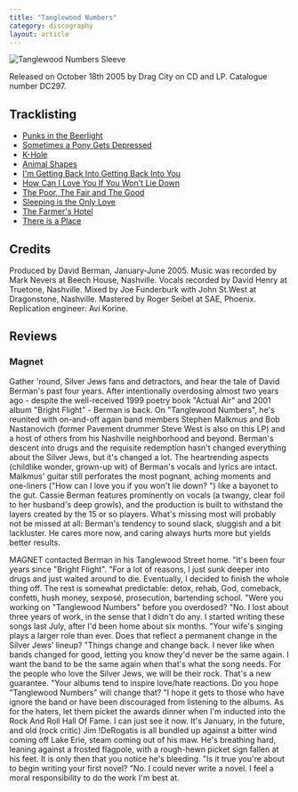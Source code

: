 ```yaml
---
title: "Tanglewood Numbers"
category: discography
layout: article
---
```


![Tanglewood Numbers Sleeve](tanglewood-numbers.png)

Released on October 18th 2005 by Drag City on CD and LP. Catalogue number DC297. 

## Tracklisting

- [Punks in the Beerlight](../songs/punks-in-the-beerlight.html)
- [Sometimes a Pony Gets Depressed](../songs/sometimes-a-pony-gets-depressed.html)
- [K-Hole](../songs/khole.html)
- [Animal Shapes](../songs/animal-shapes.html)
- [I'm Getting Back Into Getting Back Into You](../songs/im-getting-back-into-getting-back-into-you.html)
- [How Can I Love You If You Won't Lie Down](../songs/how-can-i-love-you-if-you-wont-lie-down.html)
- [The Poor, The Fair and The Good](../songs/the-poor-the-fair-and-the-good.html)
- [Sleeping is the Only Love](../songs/sleeping-is-the-only-love.html)
- [The Farmer's Hotel](../songs/the-farmers-hotel.html)
- [There is a Place](../songs/there-is-a-place.html)

## Credits

Produced by David Berman, January-June 2005. Music was recorded by Mark Nevers at Beech House, Nashville. Vocals recorded by David Henry at Truetone, Nashville. Mixed by Joe Funderburk with John St.West at Dragonstone, Nashville. Mastered by Roger Seibel at SAE, Phoenix. Replication engineer: Avi Korine.

## Reviews

### Magnet

Gather 'round, Silver Jews fans and detractors, and hear the tale of David Berman's past four years. After intentionally overdosing almost two years ago - despite the well-received 1999 poetry book "Actual Air" and 2001 album "Bright Flight" - Berman is back. On "Tanglewood Numbers", he's reunited with on-and-off again band members Stephen Malkmus and Bob Nastanovich (former Pavement drummer Steve West is also on this LP) and a host of others from his Nashville neighborhood and beyond. Berman's descent into drugs and the requisite redemption hasn't changed everything about the Silver Jews, but it's changed a lot. The heartrending aspects (childlike wonder, grown-up wit) of Berman's vocals and lyrics are intact. Malkmus' guitar still perforates the most pognant, aching moments and one-liners ("How can I love you if you won't lie down? ") like a bayonet to the gut. Cassie Berman features prominently on vocals (a twangy, clear foil to her husband's deep growls), and the production is built to withstand the layers  created by the 15 or so players. What's missing most will probably not be missed at all: Berman's tendency to sound slack, sluggish and a bit lackluster. He cares more now, and caring always hurts more but yields better results.

MAGNET contacted Berman in his Tanglewood Street home. "It's been four years since "Bright Flight". "For a lot of reasons, I just sunk deeper into drugs and just waited around to die. Eventually, I decided to finish the whole thing off. The rest is somewhat predictable: detox, rehab, God, comeback, confetti, hush money, sexposé, prosecution, bartending school. "Were you working on "Tanglewood Numbers" before you overdosed? "No. I lost about three years of work, in the sense that I didn't do any. I started writing these songs last July, after I'd been home about six months. "Your wife's singing plays a larger role than ever. Does that reflect a permanent change in the Silver Jews' lineup? "Things change and change back. I never like when bands changed for good, letting you know they'd never be the same again. I want the band to be the same again when that's what the song needs. For the people who love the Silver Jews, we will be their rock. That's a new guarantee. "Your albums tend to inspire love/hate reactions. Do you hope "Tanglewood Numbers" will change that? "I hope it gets to those who have ignore the band or have been discouraged from listening to the albums. As for the haters, let them picket the awards dinner when I'm inducted into the Rock And Roll Hall Of Fame. I can just see it now. It's January, in the future, and old (rock critic) Jim !DeRogatis is all bundled up against a bitter wind coming off Lake Erie, steam coming out of his maw. He's breathing hard, leaning against a frosted flagpole, with a rough-hewn picket sign fallen at his feet. It is only then that you notice he's bleeding. "Is it true you're about to begin writing your first novel? "No. I could never write a novel. I feel a moral responsibility to do the work I'm best at.